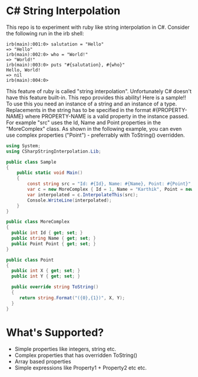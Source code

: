 # C# String Interpolation

This repo is to experiment with ruby like string interpolation in C#. Consider the following run in the irb shell:

```shell
irb(main):001:0> salutation = "Hello"
=> "Hello"
irb(main):002:0> who = "World!"
=> "World!"
irb(main):003:0> puts "#{salutation}, #{who}"
Hello, World!
=> nil
irb(main):004:0>
```

This feature of ruby is called "string interpolation". Unfortunately C# doesn't have this feature built-in. This repo provides this ability! Here is a sample!! To use this you need an instance of a string and an instance of a type. Replacements in the string has to be specified in the format #{PROPERTY-NAME} where PROPERTY-NAME is a valid property in the instance passed. For example "src" uses the Id, Name and Point properties in the "MoreComplex" class. As shown in the following example, you can even use complex properties ("Point") - preferrably with ToString() overridden.

```csharp
using System;
using CSharpStringInterpolation.Lib;

public class Sample
{
    public static void Main()
    {
        const string src = "Id: #{Id}, Name: #{Name}, Point: #{Point}";
        var c = new MoreComplex { Id = 1, Name = "Karthik", Point = new Point { X = 1, Y = 2 } };
        var interpolated = c.InterpolateThis(src);
        Console.WriteLine(interpolated);
    }
}

public class MoreComplex
{
  public int Id { get; set; }
  public string Name { get; set; }
  public Point Point { get; set; }
}

public class Point
{
  public int X { get; set; }
  public int Y { get; set; }

  public override string ToString()
  {
     return string.Format("({0},{1})", X, Y);
  }
}
```

# What's Supported?

* Simple properties like integers, string etc.
* Complex properties that has overridden ToString()
* Array based properties
* Simple expressions like Property1 + Property2 etc etc.
